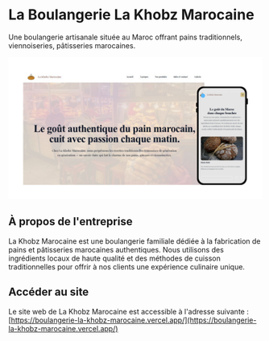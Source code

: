 # La Boulangerie La Khobz Marocaine
Une boulangerie artisanale située au Maroc offrant pains traditionnels, viennoiseries, pâtisseries marocaines.

![La Khobz Marocaine](./.github/coverimage.png)

## À propos de l'entreprise
La Khobz Marocaine est une boulangerie familiale dédiée à la fabrication de pains et pâtisseries marocaines authentiques. Nous utilisons des ingrédients locaux de haute qualité et des méthodes de cuisson traditionnelles pour offrir à nos clients une expérience culinaire unique.


## Accéder au site 
Le site web de La Khobz Marocaine est accessible à l'adresse suivante : [https://boulangerie-la-khobz-marocaine.vercel.app/](https://boulangerie-la-khobz-marocaine.vercel.app/)